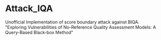 # Attack_IQA
Unofficial Implementation of score boundary attack against BIQA.    
"Exploring Vulnerabilities of No-Reference Quality Assessment Models: A Query-Based Black-box Method"
